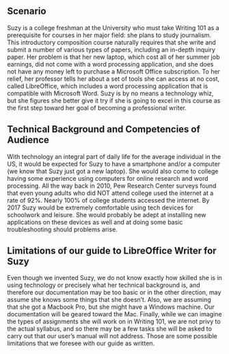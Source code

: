 
## Scenario

Suzy is a college freshman at the University who must take Writing 101 as a prerequisite for courses in her major field: she plans to study journalism. This introductory composition course naturally requires that she write and submit a number of various types of papers, including an in-depth inquiry paper. Her problem is that her new laptop, which cost all of her summer job earnings, did not come with a word processing application, and she does not have any money left to purchase a Microsoft Office subscription. To her relief, her professor tells her about a set of tools she can access at no cost, called LibreOffice, which includes a word processing application that is compatible with Microsoft Word. Suzy is by no means a technology whiz, but she figures she better give it try if she is going to excel in this course as the first step toward her goal of becoming a professional writer. 


## Technical Background and Competencies of Audience

With technology an integral part of daily life for the average individual in the US, it would be expected for Suzy to have a smartphone and/or a computer (we know that Suzy just got a new laptop). She would also come to college having some experience using computers for online research and word processing. All the way back in 2010, Pew Research Center surveys found that even young adults who did NOT attend college used the internet at a rate of 92%. Nearly 100% of college students accessed the internet. By 2017 Suzy would be extremely comfortable using tech devices for schoolwork and leisure. She would probably be adept at installing new applications on these devices as well and at doing some basic troubleshooting should problems arise. 


## Limitations of our guide to LibreOffice Writer for Suzy

Even though we invented Suzy, we do not know exactly how skilled she is in using technology or precisely what her technical background is, and therefore our documentation may be too basic or in the other direction, may assume she knows some things that she doesn’t. Also, we are assuming that she got a Macbook Pro, but she might have a Windows machine. Our documentation will be geared toward the Mac. Finally, while we can imagine the types of assignments she will work on in Writing 101, we are not privy to the actual syllabus, and so there may be a few tasks she will be asked to carry out that our user’s manual will not address. Those are some possible limitations that we foresee with our guide as written.
